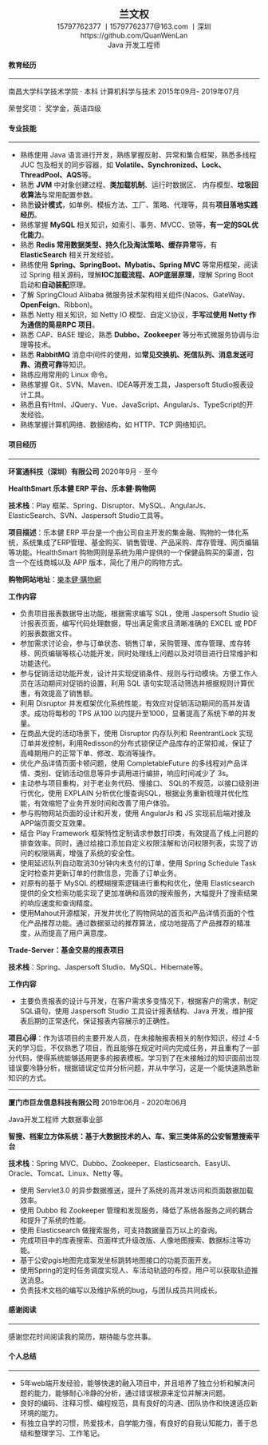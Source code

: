 <div align = "center" style="font-size:20px;font-weight:bold;">兰文权</div>
<div align = "center" >15797762377 丨15797762377@163.com 丨深圳 </div>
<div align = "center">https://github.com/QuanWenLan  </div>
<div align = "center">Java 开发工程师</div>

#### **教育经历**

---

南昌大学科学技术学院 · 本科   	计算机科学与技术														     				2015年09月- 2019年07月

荣誉奖项：  奖学金，英语四级

#### **专业技能**

***

- 熟练使用 Java 语言进行开发，熟练掌握反射、异常和集合框架，熟悉多线程 JUC 包及相关的同步容器，如 **Volatile、Synchronized、Lock、ThreadPool、AQS**等。
- 熟悉 **JVM** 中对象创建过程、**类加载机制**、运行时数据区、 内存模型、**垃圾回收算法**与常用配置参数。
- 熟悉**设计模式**，如单例、模板方法、工厂、策略、代理等，具有**项目落地实践经历**。
- 熟练掌握 **MySQL** 相关知识，如索引、事务、MVCC、锁等，**有一定的SQL优化能力**。
- 熟悉 **Redis 常用数据类型、持久化及淘汰策略、缓存异常**等，有 **ElasticSearch** 相关开发经验。
- 熟练使用 **Spring、SpringBoot、Mybatis、Spring MVC** 等常用框架，阅读过 Spring 相关源码，理解**IOC加载流程、AOP底层原理**，理解 Spring Boot 启动和**自动装配**原理。
- 了解 SpringCloud Alibaba 微服务技术架构相关组件(Nacos、GateWay、**OpenFeign**、Ribbon)。
- 熟悉 Netty 相关知识，如 Netty IO 模型、自定义协议，**手写过使用 Netty 作为通信的简易RPC 项目**。
- 熟悉 CAP、BASE 理论，熟悉 **Dubbo、Zookeeper** 等分布式微服务协调与治理等技术。 
- 熟悉 **RabbitMQ** 消息中间件的使用，如**常见交换机、死信队列、消息发送可靠、消费可靠**等知识。
- 熟练应用常用的 Linux 命令。
- 熟练掌握 Git、SVN、Maven、IDEA等开发工具，Jaspersoft Studio报表设计工具。
- 熟悉且有Html、JQuery、Vue、JavaScript、AngularJs、TypeScript的开发经验。
- 熟练掌握计算机网络、数据结构，如 HTTP、TCP 网络知识。

#### 项目经历

---

**环富通科技（深圳）有限公司**  																										      				2020年9月 - 至今

**HealthSmart 乐本健 ERP 平台、乐本健·购物网**

**技术栈**：Play 框架、Spring、Disruptor、MySQL、AngularJs、ElasticSearch、SVN、Jaspersoft Studio工具等。

**项目描述**：乐本健 ERP 平台是一个由公司自主开发的集金融、购物的一体化系统，系统集成了ERP管理、基金购买、销售管理、产品采购、库存管理、网页编辑等功能。HealthSmart 购物网则是系统为用户提供的一个保健品购买的渠道，包含一个在线商城以及 APP 版本，简化了用户的购物方式。

**购物网站地址**：[樂本健·購物網](https://www.healthsmart.com.hk/hs-home/#!/link/home)

**工作内容**

- 负责项目报表数据导出功能，根据需求编写 SQL，使用 Jaspersoft Studio 设计报表页面，编写代码处理数据，导出满足需求且清晰准确的 EXCEL 或 PDF 的报表数据文件。
- 参加需求讨论会，参与订单状态、销售订单，采购管理、库存管理、库存转移、网页编辑等核心功能开发，同时处理线上问题以及对项目进行日常维护和功能迭代。
- 参与促销活动功能开发，设计并实现促销条件、规则与行动模块。方便工作人员在活动期间对促销的设置，利用 SQL 语句实现活动筛选并根据规则计算优惠，有效提高了销售额。
- 利用 Disruptor 并发框架优化系统性能，有效应对促销活动期间的高并发请求。成功将每秒的 TPS 从100 以内提升至1000，显著提高了系统下单的并发量。
- 在商品大促的活动场景下，使用 Disruptor 内存队列和 ReentrantLock 实现订单并发控制，利用Redisson的分布式锁保证产品库存的正常扣减，保证了高峰期用户的正常下单、修改、取消等操作。
- 优化产品详情页面卡顿问题，使用 CompletableFuture 的多线程对产品详情、类别、促销活动信息等异步调用进行编排，响应时间减少了 3s。
- 主动参与项目重构，对于老业务代码、慢接口、 SQL的不规范，以接口级别进行优化，使用 EXPLAIN 分析优化慢查询SQL，根据业务重新梳理并优化性能，有效缩短了业务开发时间和改善了用户体验。
- 参与购物网站页面的设计和开发，使用 AngularJs 和 JS 实现前后端对接及APP端页面交互效果。
- 结合 Play Framework 框架特性定制请求参数打印类，有效提高了线上问题的排查效率。同时，通过给接口添加自定义权限注解和访问权限列表，实现了访问的权限隔离，增强了系统的安全性。
- 使用延迟队列自动取消30分钟内未支付的订单，使用 Spring Schedule Task 定时检查并更新订单的付款信息，完善了订单业务。
- 对原有的基于 MySQL 的模糊搜索逻辑进行重构和优化，使用 Elasticsearch 提供的全文检索功能实现了更加准确和高效的搜索服务，大幅提升了搜索结果的响应速度和查询精度。
- 使用Mahout开源框架，开发并优化了购物网站的首页和产品详情页面的个性化产品推荐功能。通过数据驱动的推荐算法，成功地提高了产品推荐的精准度，从而提高了用户满意度。

**Trade-Server：基金交易的报表项目**

**技术栈**：Spring、Jaspersoft Studio、MySQL、Hibernate等。

**工作内容**

- 主要负责报表的设计与开发，在客户需求多变情况下，根据客户的需求，制定SQL语句，使用 Jaspersoft Studio 工具设计报表结构、Java 开发，维护报表后期的正常迭代，保证报表内容展示的正确性。

**项目心得**：作为该项目的主要开发人员，在未接触报表相关的制作知识，经过 4-5 天的学习后，不仅熟悉了项目，而且能够在规定时间内完成任务，并且重构了一部分代码，使得系统能够适用更多的报表模板。学习到了在未接触过的知识面前出现错误要冷静分析，根据错误定位并分析问题，并从中学习，这是一个能快速熟悉新知识的方式。

***

**厦门市巨龙信息科技有限公司**																			   			      					2019年06月 - 2020年06月

Java开发工程师  大数据事业部 

**智搜、档案立方体系统：基于大数据技术的人、车、案三类体系的公安智慧搜索平台** 

**技术栈**：Spring MVC、Dubbo、Zookeeper、Elasticsearch、EasyUI、Oracle、Tomcat、Linux、Netty 等。

- 使用 Servlet3.0 的异步数据推送，提升了系统的高并发访问和页面数据加载效率。 
- 使用 Dubbo 和 Zookeeper 管理和发现服务，降低了系统各服务之间的耦合和提升了系统的性能。 
- 使用 Elasticsearch 做搜索服务，可支持数据量百万以上的查询。
- 完成项目中的库表搜索、页面样式升级改版、人像地图搜索、数据标注等功能。 
- 基于公安pgis地图完成案发坐标跳转地图接口的功能页面开发。
- 使用Spring的定时任务调度实现人、车活动轨迹的布控，用户可以获取轨迹推送消息。 
- 负责技术文档的编写以及维护系统的bug，与团队成员共同成长。

#### **感谢阅读**

---

感谢您花时间阅读我的简历，期待能与您共事。

#### 个人总结

***

- 5年web端开发经验，能够快速的融入项目中，并且培养了独立分析和解决问题的能力，能够耐心冷静的分析，通过错误根源来定位并解决问题。
- 良好的编码、注释习惯、编程规范，具有良好的沟通、团队协作和快速适应新环境的能力。
- 有独立自学的习惯，热爱技术，自学能力强，有良好的自我认知能力，善于总结和整理学习、工作笔记。